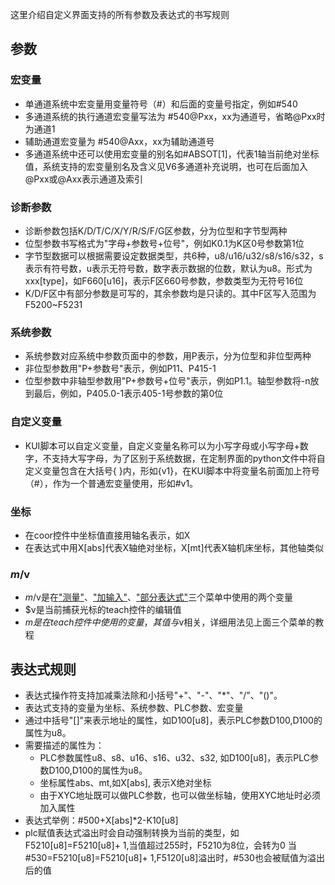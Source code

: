 这里介绍自定义界面支持的所有参数及表达式的书写规则
## 参数
### <span id="macro">宏变量</span>
- 单通道系统中宏变量用变量符号（#）和后面的变量号指定，例如#540
- 多通道系统的执行通道宏变量写法为 #540@Pxx，xx为通道号，省略@Pxx时为通道1
- 辅助通道宏变量为 #540@Axx，xx为辅助通道号
- 多通道系统中还可以使用宏变量的别名如#ABSOT[1]，代表1轴当前绝对坐标值，系统支持的宏变量别名及含义见V6多通道补充说明，也可在后面加入@Pxx或@Axx表示通道及索引

### <span  id="diagnose">诊断参数</span>
- 诊断参数包括K/D/T/C/X/Y/R/S/F/G区参数，分为位型和字节型两种
- 位型参数书写格式为"字母+参数号+位号"，例如K0.1为K区0号参数第1位
- 字节型数据可以根据需要设定数据类型，共6种，u8/u16/u32/s8/s16/s32，s表示有符号数，u表示无符号数，数字表示数据的位数，默认为u8。形式为xxx[type]，如F660[u16]，表示F区660号参数，参数类型为无符号16位
- K/D/F区中有部分参数是可写的，其余参数均是只读的。其中F区写入范围为F5200~F5231

### <span id="system">系统参数</span>
- 系统参数对应系统中参数页面中的参数，用P表示，分为位型和非位型两种
- 非位型参数用"P+参数号"表示，例如P11、P415-1
- 位型参数中非轴型参数用"P+参数号+位号"表示，例如P1.1。轴型参数将-n放到最后，例如，P405.0-1表示405-1号参数的第0位

### <span id="diy">自定义变量</span>
- KUI脚本可以自定义变量，自定义变量名称可以为小写字母或小写字母+数字，不支持大写字母，为了区别于系统数据，在定制界面的python文件中将自定义变量包含在大括号{ }内，形如{v1}，在KUI脚本中将变量名前面加上符号（#），作为一个普通宏变量使用，形如#v1。

### <span id="coor">坐标</span>
- 在coor控件中坐标值直接用轴名表示，如X
- 在表达式中用X[abs]代表X轴绝对坐标，X[mt]代表X轴机床坐标，其他轴类似

### $m/$v
- $m/$v是在["测量"](控件功能及语法/menu.html#menuTeach)、["加输入"](控件功能及语法/menu.html#menuTeach)、["部分表达式"](控件功能及语法/menu.html#menuTeach)三个菜单中使用的两个变量
- $v是当前捕获光标的teach控件的编辑值
- $m是在teach控件中使用的变量，其值与$v相关，详细用法见上面三个菜单的教程

## <span id="expressionRules">表达式规则</span>
- 表达式操作符支持加减乘法除和小括号"+"、"-"、"*"、"/"、"()"。
- 表达式支持的变量为坐标、系统参数、PLC参数、宏变量
- 通过中括号"[]"来表示地址的属性，如D100[u8]，表示PLC参数D100,D100的属性为u8。
- 需要描述的属性为：
    - PLC参数属性u8、s8、u16、s16、u32、s32, 如D100[u8]，表示PLC参数D100,D100的属性为u8。 
    - 坐标属性abs、mt,如X[abs], 表示X绝对坐标
    - 由于XYC地址既可以做PLC参数，也可以做坐标轴，使用XYC地址时必须加入属性
- 表达式举例：#500+X[abs]*2-K10[u8]
- plc赋值表达式溢出时会自动强制转换为当前的类型，如F5210[u8]=F5210[u8]+ 1,当值超过255时，F5210为8位，会转为0
当#530=F5210[u8]=F5210[u8]+ 1,F5120[u8]溢出时，#530也会被赋值为溢出后的值